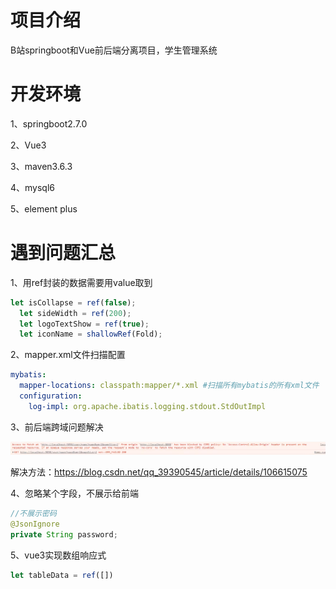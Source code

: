 # 项目介绍

B站springboot和Vue前后端分离项目，学生管理系统

# 开发环境

1、springboot2.7.0

2、Vue3

3、maven3.6.3

4、mysql6

5、element plus

# 遇到问题汇总

1、用ref封装的数据需要用value取到

```js
let isCollapse = ref(false);
  let sideWidth = ref(200);
  let logoTextShow = ref(true);
  let iconName = shallowRef(Fold);
```

2、mapper.xml文件扫描配置

```yaml
mybatis:
  mapper-locations: classpath:mapper/*.xml #扫描所有mybatis的所有xml文件
  configuration:
    log-impl: org.apache.ibatis.logging.stdout.StdOutImpl
```

3、前后端跨域问题解决

![image-20230331110531765](README.assets/image-20230331110531765-16802319499281.png)

解决方法：https://blog.csdn.net/qq_39390545/article/details/106615075

4、忽略某个字段，不展示给前端

```java
//不展示密码
@JsonIgnore
private String password;
```

5、vue3实现数组响应式

```js
let tableData = ref([])
```

